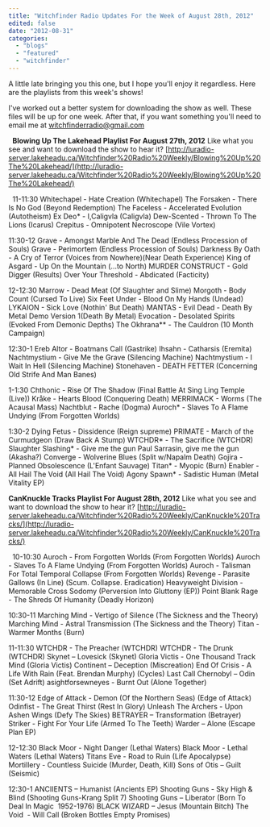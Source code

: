 ```yaml
---
title: "Witchfinder Radio Updates For the Week of August 28th, 2012"
edited: false
date: "2012-08-31"
categories:
  - "blogs"
  - "featured"
  - "witchfinder"
---
```


A little late bringing you this one, but I hope you'll enjoy it regardless. Here are the playlists from this week's shows!

I've worked out a better system for downloading the show as well. These files will be up for one week. After that, if you want something you'll need to email me at witchfinderradio@gmail.com

  **Blowing Up The Lakehead Playlist For August 27th, 2012** Like what you see and want to download the show to hear it? [http://luradio-server.lakeheadu.ca/Witchfinder%20Radio%20Weekly/Blowing%20Up%20The%20Lakehead/](http://luradio-server.lakeheadu.ca/Witchfinder%20Radio%20Weekly/Blowing%20Up%20The%20Lakehead/)

  11-11:30 Whitechapel - Hate Creation (Whitechapel) The Forsaken - There Is No God (Beyond Redemption) The Faceless - Accelerated Evolution (Autotheism) Ex Deo\* - I,Caligvla (Caligvla) Dew-Scented - Thrown To The Lions (Icarus) Crepitus - Omnipotent Necroscope (Vile Vortex)

11:30-12 Grave - Amongst Marble And The Dead (Endless Procession of Souls) Grave - Perimortem (Endless Procession of Souls) Darkness By Oath - A Cry of Terror (Voices from Nowhere)(Near Death Experience) King of Asgard - Up On the Mountain (...to North) MURDER CONSTRUCT - Gold Digger (Results) Over Your Threshold - Abdicated (Facticity)

12-12:30 Marrow - Dead Meat (Of Slaughter and Slime) Morgoth - Body Count (Cursed To Live) Six Feet Under - Blood On My Hands (Undead) LYKAION - Sick Love (Nothin' But Death) MANTAS - Evil Dead - Death By Metal Demo Version 1(Death By Metal) Evocation - Desolated Spirits (Evoked From Demonic Depths) The Okhrana\*\* - The Cauldron (10 Month Campaign)

12:30-1 Ereb Altor - Boatmans Call (Gastrike) Ihsahn - Catharsis (Eremita) Nachtmystium - Give Me the Grave (Silencing Machine) Nachtmystium - I Wait In Hell (Silencing Machine) Stonehaven - DEATH FETTER (Concerning Old Strife And Man Banes)

1-1:30 Chthonic - Rise Of The Shadow (Final Battle At Sing Ling Temple (Live)) Kråke - Hearts Blood (Conquering Death) MERRIMACK - Worms (The Acausal Mass) Nachtblut - Rache (Dogma) Auroch\* - Slaves To A Flame Undying (From Forgotten Worlds)

1:30-2 Dying Fetus - Dissidence (Reign supreme) PRIMATE - March of the Curmudgeon (Draw Back A Stump) WTCHDR\* - The Sacrifice (WTCHDR) Slaughter Slashing\* - Give me the gun Paul Sarrasin, give me the gun (Akasha?) Converge - Wolverine Blues (Split w/Napalm Death) Gojira - Planned Obsolescence (L'Enfant Sauvage) Titan\* - Myopic (Burn) Enabler - All Hail The Void (All Hail The Void) Agony Spawn\* - Sadistic Human (Metal Vitality EP)

**CanKnuckle Tracks Playlist For August 28th, 2012** Like what you see and want to download the show to hear it? [http://luradio-server.lakeheadu.ca/Witchfinder%20Radio%20Weekly/CanKnuckle%20Tracks/](http://luradio-server.lakeheadu.ca/Witchfinder%20Radio%20Weekly/CanKnuckle%20Tracks/)

  10-10:30 Auroch - From Forgotten Worlds (From Forgotten Worlds) Auroch - Slaves To A Flame Undying (From Forgotten Worlds) Auroch - Talisman For Total Temporal Collapse (From Forgotten Worlds) Revenge - Parasite Gallows (In Line) (Scum. Collapse. Eradication) Heavyweight Division - Memorable Cross Sodomy (Perversion Into Gluttony (EP)) Point Blank Rage - The Shreds Of Humanity (Deadly Horizon)

10:30-11 Marching Mind - Vertigo of Silence (The Sickness and the Theory) Marching Mind - Astral Transmission (The Sickness and the Theory) Titan - Warmer Months (Burn)

11-11:30 WTCHDR - The Preacher (WTCHDR) WTCHDR - The Drunk (WTCHDR) Skynet – Lovesick (Skynet) Gloria Victis - One Thousand Track Mind (Gloria Victis) Continent – Deception (Miscreation) End Of Crisis - A Life With Rain (Feat. Brendan Murphy) (Cycles) Last Call Chernobyl – Odin (Set Adrift) asightforsewneyes - Burnt Out (Alone Together)

11:30-12 Edge of Attack - Demon (Of the Northern Seas) (Edge of Attack) Odinfist - The Great Thirst (Rest In Glory) Unleash The Archers - Upon Ashen Wings (Defy The Skies) BETRAYER – Transformation (Betrayer) Striker - Fight For Your Life (Armed To The Teeth) Warder – Alone (Escape Plan EP)

12-12:30 Black Moor - Night Danger (Lethal Waters) Black Moor - Lethal Waters (Lethal Waters) Titans Eve - Road to Ruin (Life Apocalypse) Mortillery - Countless Suicide (Murder, Death, Kill) Sons of Otis – Guilt (Seismic)

12:30-1 ANCIIENTS – Humanist (Ancients EP) Shooting Guns - Sky High & Blind (Shooting Guns-Krang Split 7) Shooting Guns – Liberator (Born To Deal In Magic  1952-1976) BLACK WIZARD – Jesus (Mountain Bitch) The Void  - Will Call (Broken Bottles Empty Promises)
